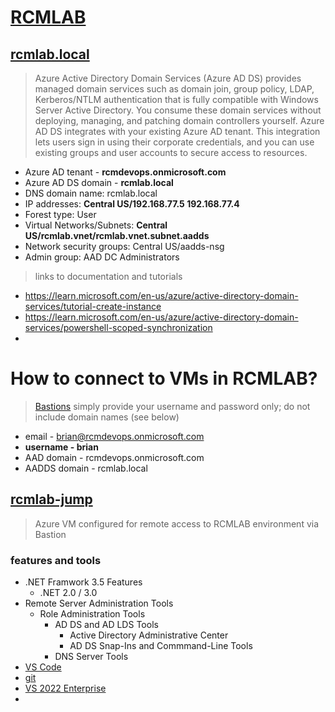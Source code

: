 # [RCMLAB](https://portal.azure.com/#@rcmdevops.onmicrosoft.com/dashboard/arm/subscriptions/81348982-0f31-4e9c-b2d2-817ac65b967e/resourcegroups/dashboards/providers/microsoft.portal/dashboards/31c91306-384d-4ce4-bcb0-cbc2f759f674)

## [rcmlab.local](https://portal.azure.com/#@rcmdevops.onmicrosoft.com/resource/subscriptions/81348982-0f31-4e9c-b2d2-817ac65b967e/resourceGroups/rcmlab.aadds.rg/providers/Microsoft.AAD/DomainServices/rcmlab.local/overview)

> Azure Active Directory Domain Services (Azure AD DS) provides managed domain services such as domain join, group policy, LDAP, Kerberos/NTLM authentication that is fully compatible with Windows Server Active Directory. You consume these domain services without deploying, managing, and patching domain controllers yourself. Azure AD DS integrates with your existing Azure AD tenant. This integration lets users sign in using their corporate credentials, and you can use existing groups and user accounts to secure access to resources.
>

- Azure AD tenant - **rcmdevops.onmicrosoft.com**
- Azure AD DS domain - **rcmlab.local**
- DNS domain name: rcmlab.local
- IP addresses: **Central US/192.168.77.5 192.168.77.4**
- Forest type: User
- Virtual Networks/Subnets: **Central US/rcmlab.vnet/rcmlab.vnet.subnet.aadds**
- Network security groups: Central US/aadds-nsg
- Admin group: AAD DC Administrators

> links to documentation and tutorials

- <https://learn.microsoft.com/en-us/azure/active-directory-domain-services/tutorial-create-instance>
- <https://learn.microsoft.com/en-us/azure/active-directory-domain-services/powershell-scoped-synchronization>
-

# How to connect to VMs in RCMLAB?

> [Bastions](https://portal.azure.com/#@rcmdevops.onmicrosoft.com/resource/subscriptions/81348982-0f31-4e9c-b2d2-817ac65b967e/resourceGroups/rcmlab.jump.rg/providers/Microsoft.Compute/virtualMachines/rcmlab-jump/bastionHost) simply provide your username and password only; do not include domain names (see below)

- email - brian@rcmdevops.onmicrosoft.com
- **username - brian**
- AAD domain - rcmdevops.onmicrosoft.com
- AADDS domain - rcmlab.local

## [rcmlab-jump](https://portal.azure.com/#@rcmdevops.onmicrosoft.com/resource/subscriptions/81348982-0f31-4e9c-b2d2-817ac65b967e/resourceGroups/rcmlab.jump.rg/providers/Microsoft.Compute/virtualMachines/rcmlab-jump/bastionHost)

> Azure VM configured for remote access to RCMLAB environment via Bastion

### features and tools

- .NET Framwork 3.5 Features
  - .NET 2.0 / 3.0
- Remote Server Administration Tools
  - Role Administration Tools
    - AD DS and AD LDS Tools
      - Active Directory Administrative Center
      - AD DS Snap-Ins and Commmand-Line Tools
    - DNS Server Tools
- [VS Code](https://code.visualstudio.com/docs/?dv=win64)
- [git](https://git-scm.com/download/win)
- [VS 2022 Enterprise](https://visualstudio.microsoft.com/vs/enterprise/)
-
